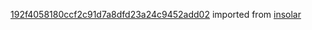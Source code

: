 [192f4058180ccf2c91d7a8dfd23a24c9452add02](https://github.com/insolar/insolar/commit/192f4058180ccf2c91d7a8dfd23a24c9452add02) imported from [insolar](https://github.com/insolar/insolar)
